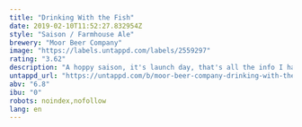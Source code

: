 ```yaml
---
title: "Drinking With the Fish"
date: 2019-02-10T11:52:27.832954Z
style: "Saison / Farmhouse Ale"
brewery: "Moor Beer Company"
image: "https://labels.untappd.com/labels/2559297"
rating: "3.62"
description: "A hoppy saison, it's launch day, that's all the info I have. "
untappd_url: "https://untappd.com/b/moor-beer-company-drinking-with-the-fish/2559297"
abv: "6.8"
ibu: "0"
robots: noindex,nofollow
lang: en
---
```

